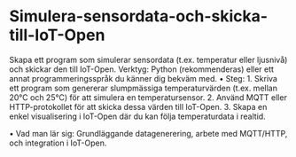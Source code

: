 # Simulera-sensordata-och-skicka-till-IoT-Open
Skapa ett program som simulerar sensordata (t.ex. temperatur eller ljusnivå) och skickar den till IoT-Open.
Verktyg: Python (rekommenderas) eller ett annat programmeringsspråk du känner dig bekväm med.
    • Steg:
        1. Skriva ett program som genererar slumpmässiga temperaturvärden (t.ex. mellan 20°C och 25°C) för att simulera en temperatursensor.
        2. Använd MQTT eller HTTP-protokollet för att skicka dessa värden till IoT-Open.
        3. Skapa en enkel visualisering i IoT-Open där du kan följa temperaturdata i realtid.
        
  • Vad man lär sig: Grundläggande datagenerering, arbete med MQTT/HTTP, och integration i IoT-Open.
